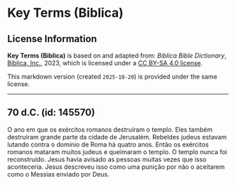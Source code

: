 # Key Terms (Biblica)

## License Information

**Key Terms (Biblica)** is based on and adapted from: _Biblica Bible Dictionary_, [Biblica, Inc.](https://www.biblica.com/), 2023, which is licensed under a [CC BY-SA 4.0 license](https://creativecommons.org/licenses/by-sa/4.0/legalcode.en).

This markdown version (created `2025-10-20`) is provided under the same license.



--------------------------------

## 70 d.C. (id: 145570)

O ano em que os exércitos romanos destruíram o templo. Eles também destruíram grande parte da cidade de Jerusalém. Rebeldes judeus estavam lutando contra o domínio de Roma há quatro anos. Então os exércitos romanos mataram muitos judeus e queimaram o templo. O templo nunca foi reconstruído. Jesus havia avisado as pessoas muitas vezes que isso aconteceria. Jesus descreveu isso como uma punição por não o aceitarem como o Messias enviado por Deus.


